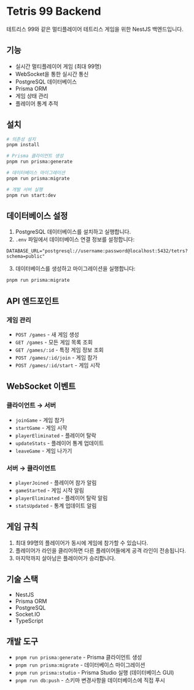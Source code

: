 # Tetris 99 Backend

테트리스 99와 같은 멀티플레이어 테트리스 게임을 위한 NestJS 백엔드입니다.

## 기능

- 실시간 멀티플레이어 게임 (최대 99명)
- WebSocket을 통한 실시간 통신
- PostgreSQL 데이터베이스
- Prisma ORM
- 게임 상태 관리
- 플레이어 통계 추적

## 설치

```bash
# 의존성 설치
pnpm install

# Prisma 클라이언트 생성
pnpm run prisma:generate

# 데이터베이스 마이그레이션
pnpm run prisma:migrate

# 개발 서버 실행
pnpm run start:dev
```

## 데이터베이스 설정

1. PostgreSQL 데이터베이스를 설치하고 실행합니다.
2. `.env` 파일에서 데이터베이스 연결 정보를 설정합니다:

```env
DATABASE_URL="postgresql://username:password@localhost:5432/tetrs?schema=public"
```

3. 데이터베이스를 생성하고 마이그레이션을 실행합니다:

```bash
pnpm run prisma:migrate
```

## API 엔드포인트

### 게임 관리

- `POST /games` - 새 게임 생성
- `GET /games` - 모든 게임 목록 조회
- `GET /games/:id` - 특정 게임 정보 조회
- `POST /games/:id/join` - 게임 참가
- `POST /games/:id/start` - 게임 시작

## WebSocket 이벤트

### 클라이언트 → 서버

- `joinGame` - 게임 참가
- `startGame` - 게임 시작
- `playerEliminated` - 플레이어 탈락
- `updateStats` - 플레이어 통계 업데이트
- `leaveGame` - 게임 나가기

### 서버 → 클라이언트

- `playerJoined` - 플레이어 참가 알림
- `gameStarted` - 게임 시작 알림
- `playerEliminated` - 플레이어 탈락 알림
- `statsUpdated` - 통계 업데이트 알림

## 게임 규칙

1. 최대 99명의 플레이어가 동시에 게임에 참가할 수 있습니다.
2. 플레이어가 라인을 클리어하면 다른 플레이어들에게 공격 라인이 전송됩니다.
3. 마지막까지 살아남은 플레이어가 승리합니다.

## 기술 스택

- NestJS
- Prisma ORM
- PostgreSQL
- Socket.IO
- TypeScript

## 개발 도구

- `pnpm run prisma:generate` - Prisma 클라이언트 생성
- `pnpm run prisma:migrate` - 데이터베이스 마이그레이션
- `pnpm run prisma:studio` - Prisma Studio 실행 (데이터베이스 GUI)
- `pnpm run db:push` - 스키마 변경사항을 데이터베이스에 직접 푸시
